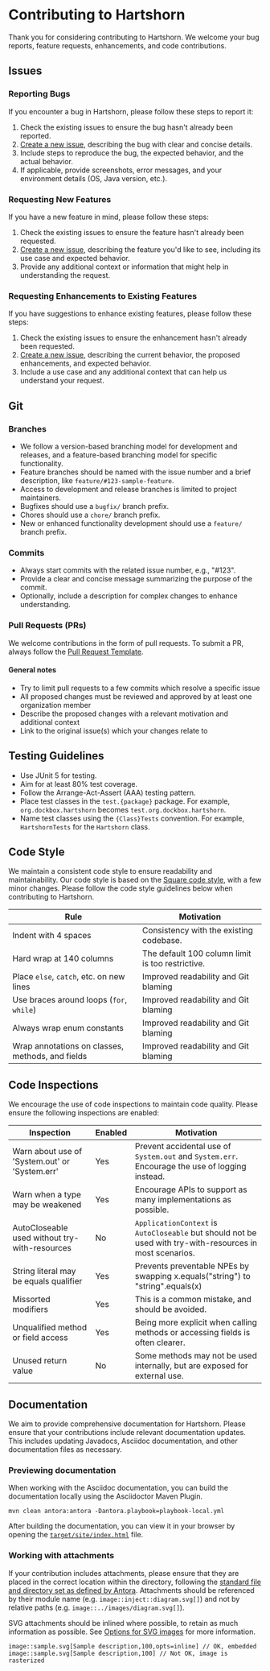 # Contributing to Hartshorn

Thank you for considering contributing to Hartshorn. We welcome your bug reports, feature requests, enhancements, and code contributions.

## Issues

### Reporting Bugs

If you encounter a bug in Hartshorn, please follow these steps to report it:

1. Check the existing issues to ensure the bug hasn't already been reported.
2. [Create a new issue](https://github.com/Dockbox-OSS/Hartshorn/issues/new?assignees=&labels=type%3A+bug&projects=&template=bug_report.yml), describing the bug with clear and concise details.
3. Include steps to reproduce the bug, the expected behavior, and the actual behavior.
4. If applicable, provide screenshots, error messages, and your environment details (OS, Java version, etc.).

### Requesting New Features

If you have a new feature in mind, please follow these steps:

1. Check the existing issues to ensure the feature hasn't already been requested.
2. [Create a new issue](https://github.com/Dockbox-OSS/Hartshorn/issues/new?assignees=&labels=type%3A+feature+request&projects=&template=feature_request.yml), describing the feature you'd like to see, including its use case and expected behavior.
3. Provide any additional context or information that might help in understanding the request.

### Requesting Enhancements to Existing Features

If you have suggestions to enhance existing features, please follow these steps:

1. Check the existing issues to ensure the enhancement hasn't already been requested.
2. [Create a new issue](https://github.com/Dockbox-OSS/Hartshorn/issues/new?assignees=&labels=type%3A+enhancement&projects=&template=enhancement.yml), describing the current behavior, the proposed enhancements, and expected behavior.
3. Include a use case and any additional context that can help us understand your request.

## Git

### Branches

- We follow a version-based branching model for development and releases, and a feature-based branching model for specific functionality.
- Feature branches should be named with the issue number and a brief description, like `feature/#123-sample-feature`.
- Access to development and release branches is limited to project maintainers.
- Bugfixes should use a `bugfix/` branch prefix.
- Chores should use a `chore/` branch prefix.
- New or enhanced functionality development should use a `feature/` branch prefix.

### Commits

- Always start commits with the related issue number, e.g., "#123".
- Provide a clear and concise message summarizing the purpose of the commit.
- Optionally, include a description for complex changes to enhance understanding.

### Pull Requests (PRs)

We welcome contributions in the form of pull requests. To submit a PR, always follow the [Pull Request Template](https://github.com/Dockbox-OSS/Hartshorn/blob/develop/.github/PULL_REQUEST_TEMPLATE.md).

#### General notes

- Try to limit pull requests to a few commits which resolve a specific issue
- All proposed changes must be reviewed and approved by at least one organization member
- Describe the proposed changes with a relevant motivation and additional context
- Link to the original issue(s) which your changes relate to

## Testing Guidelines

- Use JUnit 5 for testing.
- Aim for at least 80% test coverage.
- Follow the Arrange-Act-Assert (AAA) testing pattern.
- Place test classes in the `test.{package}` package. For example, `org.dockbox.hartshorn` becomes `test.org.dockbox.hartshorn`.
- Name test classes using the `{Class}Tests` convention. For example, `HartshornTests` for the `Hartshorn` class.

## Code Style

We maintain a consistent code style to ensure readability and maintainability. Our code style is based on the [Square code style](https://github.com/square/java-code-styles), with a few minor changes. Please follow the code style guidelines below when contributing to Hartshorn.

| Rule                                             | Motivation                                       |
|--------------------------------------------------|--------------------------------------------------|
| Indent with 4 spaces                             | Consistency with the existing codebase.          |
| Hard wrap at 140 columns                         | The default 100 column limit is too restrictive. |
| Place `else`, `catch`, etc. on new lines         | Improved readability and Git blaming             |
| Use braces around loops (`for`, `while`)         | Improved readability and Git blaming             |
| Always wrap enum constants                       | Improved readability and Git blaming             |
| Wrap annotations on classes, methods, and fields | Improved readability and Git blaming             |

## Code Inspections

We encourage the use of code inspections to maintain code quality. Please ensure the following inspections are enabled:

| Inspection                                     | Enabled | Motivation                                                                                                |
|------------------------------------------------|---------|-----------------------------------------------------------------------------------------------------------|
| Warn about use of 'System.out' or 'System.err' | Yes     | Prevent accidental use of `System.out` and `System.err`. Encourage the use of logging instead.            |
| Warn when a type may be weakened               | Yes     | Encourage APIs to support as many implementations as possible.                                            | 
| AutoCloseable used without try-with-resources  | No      | `ApplicationContext` is `AutoCloseable` but should not be used with try-with-resources in most scenarios. |
| String literal may be equals qualifier         | Yes     | Prevents preventable NPEs by swapping x.equals("string") to "string".equals(x)                            |
| Missorted modifiers                            | Yes     | This is a common mistake, and should be avoided.                                                          |
| Unqualified method or field access             | Yes     | Being more explicit when calling methods or accessing fields is often clearer.                            |
| Unused return value                            | No      | Some methods may not be used internally, but are exposed for external use.                                |

## Documentation

We aim to provide comprehensive documentation for Hartshorn. Please ensure that your contributions include relevant documentation updates. This includes updating Javadocs, Asciidoc documentation, and other documentation files as necessary.

### Previewing documentation

When working with the Asciidoc documentation, you can build the documentation locally using the Asciidoctor Maven Plugin.
```shell
mvn clean antora:antora -Dantora.playbook=playbook-local.yml
```

After building the documentation, you can view it in your browser by opening the [`target/site/index.html`](target/site/index.html) file.

### Working with attachments

If your contribution includes attachments, please ensure that they are placed in the correct location within the directory, following the [standard file and directory set as defined by Antora](https://docs.antora.org/antora/latest/standard-directories/). Attachments should be referenced by their module name (e.g. `image::inject::diagram.svg[]`) and not by relative paths (e.g. `image::../images/diagram.svg[]`). 

SVG attachments should be inlined where possible, to retain as much information as possible. See [Options for SVG images](https://docs.asciidoctor.org/asciidoc/latest/macros/image-svg/#options-for-svg-images) for more information.
```asciidoc
image::sample.svg[Sample description,100,opts=inline] // OK, embedded
image::sample.svg[Sample description,100] // Not OK, image is rasterized
```
